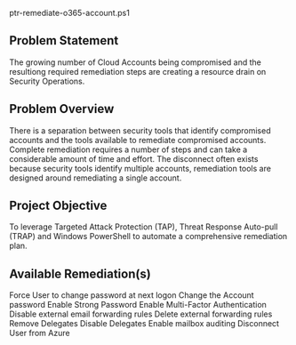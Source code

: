 ptr-remediate-o365-account.ps1

Problem Statement
---
The growing number of Cloud Accounts being compromised and the resultiong required remediation steps are creating a resource drain on Security Operations.

Problem Overview
---
There is a separation between security tools that identify compromised accounts and the tools available to remediate compromised accounts. Complete remediation requires a number of steps and can take a considerable amount of time and effort.
The disconnect often exists because security tools identify multiple accounts, remediation tools are designed around remediating a single account.

Project Objective
---
To leverage Targeted Attack Protection (TAP), Threat Response Auto-pull (TRAP) and Windows PowerShell to automate a comprehensive remediation plan.

Available Remediation(s)
---
Force User to change password at next logon
Change the Account password
Enable Strong Password
Enable Multi-Factor Authentication
Disable external email forwarding rules
Delete external forwarding rules
Remove Delegates
Disable Delegates
Enable mailbox auditing
Disconnect User from Azure
